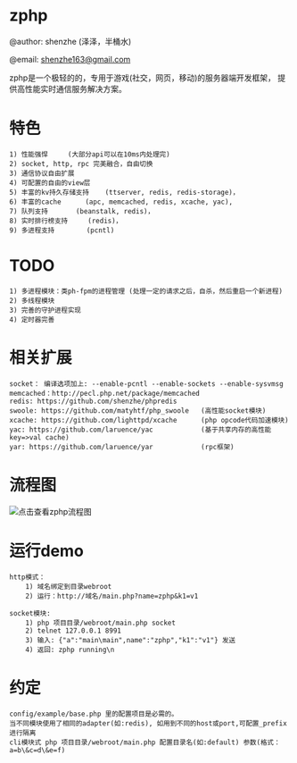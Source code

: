 zphp
===================================================

@author: shenzhe (泽泽，半桶水)

@email: shenzhe163@gmail.com

zphp是一个极轻的的，专用于游戏(社交，网页，移动)的服务器端开发框架， 提供高性能实时通信服务解决方案。

特色
======================

    1) 性能强悍     (大部分api可以在10ms内处理完)
    2) socket, http, rpc 完美融合，自由切换
    3) 通信协议自由扩展    
    4) 可配置的自由的view层
    5) 丰富的kv持久存储支持    (ttserver, redis, redis-storage)，
    6) 丰富的cache      (apc, memcached, redis, xcache, yac),
    7) 队列支持       (beanstalk, redis)，
    8) 实时排行榜支持     (redis)，
    9) 多进程支持        (pcntl)

TODO
========

    1) 多进程模块：类ph-fpm的进程管理 (处理一定的请求之后，自杀，然后重启一个新进程)
    2) 多线程模块
    3) 完善的守护进程实现
    4) 定时器完善

相关扩展
=======
    socket： 编译选项加上: --enable-pcntl --enable-sockets --enable-sysvmsg
    memcached：http://pecl.php.net/package/memcached
    redis: https://github.com/shenzhe/phpredis
    swoole: https://github.com/matyhtf/php_swoole   (高性能socket模块)
    xcache: https://github.com/lighttpd/xcache      (php opcode代码加速模块)
    yac: https://github.com/laruence/yac            (基于共享内存的高性能 key=>val cache)
    yar: https://github.com/laruence/yar            (rpc框架)


流程图
=======
![点击查看zphp流程图](https://raw.github.com/shenzhe/zphp/master/zphp_jg.jpg "zphp流程图") 

运行demo
========
    http模式：
        1) 域名绑定到目录webroot
        2) 运行：http://域名/main.php?name=zphp&k1=v1

    socket模块:
        1) php 项目目录/webroot/main.php socket
        2) telnet 127.0.0.1 8991
        3) 输入: {"a":"main\main",name":"zphp","k1":"v1"} 发送
        4) 返回: zphp running\n

约定
===========
    config/example/base.php 里的配置项目是必需的。
    当不同模块使用了相同的adapter(如:redis), 如用到不同的host或port,可配置_prefix进行隔离
    cli模块式 php 项目目录/webroot/main.php 配置目录名(如:default) 参数(格式：a=b\&c=d\&e=f)



